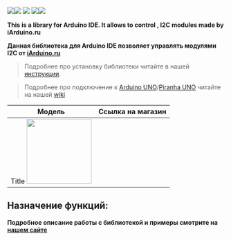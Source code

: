 [![](https://iarduino.ru/img/logo.svg)](https://iarduino.ru)[![](https://wiki.iarduino.ru/img/git-shop.svg?3)](https://iarduino.ru) [![](https://wiki.iarduino.ru/img/git-wiki.svg?2)](https://wiki.iarduino.ru) [![](https://wiki.iarduino.ru/img/git-lesson.svg?2)](https://lesson.iarduino.ru)[![](https://wiki.iarduino.ru/img/git-forum.svg?2)](http://forum.trema.ru)

**This is a library for Arduino IDE. It allows to control [](), I2C modules made by iArduino.ru**

**Данная библиотека для Arduino IDE позволяет управлять модулями I2C []() от [iArduino.ru](https://iarduino.ru)**

> Подробнее про установку библиотеки читайте в нашей [инструкции](https://wiki.iarduino.ru/page/Installing_libraries/).

> Подробнее про подключение к [Arduino UNO](https://iarduino.ru/shop/boards/arduino-uno-r3.html)/[Piranha UNO](https://iarduino.ru/shop/boards/piranha-uno-r3.html) читайте на нашей [wiki]()


| Модель | Ссылка на магазин |
|---|---|
| Title <img src="https://wiki.iarduino.ru/img/resources/xxxx/xxxx.svg" width="150px"></img>| |


## Назначение функций:

**Подробное описание работы с библиотекой и примеры смотрите на [нашем сайте]()**
